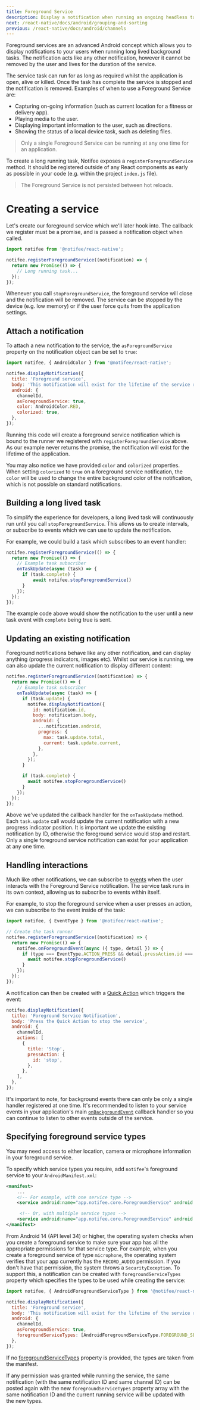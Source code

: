```yaml
---
title: Foreground Service
description: Display a notification when running an ongoing headless task.
next: /react-native/docs/android/grouping-and-sorting
previous: /react-native/docs/android/channels
---
```


Foreground services are an advanced Android concept which allows you to display notifications to your users
when running long lived background tasks. The notification acts like any other notification, however it cannot be removed
by the user and lives for the duration of the service.

<Vimeo id="android-foreground-service" caption="Android Foreground Service" />

The service task can run for as long as required whilst the application is open, alive or killed. Once the task has complete
the service is stopped and the notification is removed. Examples of when to use a Foreground Service are:

- Capturing on-going information (such as current location for a fitness or delivery app).
- Playing media to the user.
- Displaying important information to the user, such as directions.
- Showing the status of a local device task, such as deleting files.

> Only a single Foreground Service can be running at any one time for an application.

To create a long running task, Notifee exposes a `registerForegroundService` method. It should be registered
outside of any React components as early as possible in your code (e.g. within the project `index.js` file).

> The Foreground Service is not persisted between hot reloads.

# Creating a service

Let's create our foreground service which we'll later hook into. The callback we register must be a promise, and is passed
a notification object when called.

```js
import notifee from '@notifee/react-native';

notifee.registerForegroundService((notification) => {
  return new Promise(() => {
    // Long running task...
  });
});
```

Whenever you call `stopForegroundService`, the foreground service will close and the notification will be removed. The service can be
stopped by the device (e.g. low memory) or if the user force quits from the application settings.

## Attach a notification

To attach a new notification to the service, the `asForegroundService` property on the notification object can be set to
`true`:

```js
import notifee, { AndroidColor } from '@notifee/react-native';

notifee.displayNotification({
  title: 'Foreground service',
  body: 'This notification will exist for the lifetime of the service runner',
  android: {
    channelId,
    asForegroundService: true,
    color: AndroidColor.RED,
    colorized: true,
  },
});
```

Running this code will create a foreground service notification which is bound to the runner we registered with
`registerForegroundService` above. As our example never returns the promise, the notification will exist for the lifetime
of the application.

You may also notice we have provided `color` and `colorized` properties. When setting `colorized` to `true` on a
foreground service notification, the `color` will be used to change the entire background color of the notification,
which is not possible on standard notifications.

## Building a long lived task

To simplify the experience for developers, a long lived task will continuously run until you call `stopForegroundService`. This allows us to create intervals, or subscribe to events which we can use to update the notification.

For example, we could build a task which subscribes to an event handler:

```js
notifee.registerForegroundService(() => {
  return new Promise(() => {
    // Example task subscriber
    onTaskUpdate(async (task) => {
      if (task.complete) {
          await notifee.stopForegroundService()
      }
    });
  });
});
```

The example code above would show the notification to the user until a new task event with `complete` being true is
sent.

## Updating an existing notification

Foreground notifications behave like any other notification, and can display anything (progress indicators, images etc).
Whilst our service is running, we can also update the current notification to display different content:

```js
notifee.registerForegroundService((notification) => {
  return new Promise(() => {
    // Example task subscriber
    onTaskUpdate(async (task) => {
      if (task.update) {
        notifee.displayNotification({
          id: notification.id,
          body: notification.body,
          android: {
            ...notification.android,
            progress: {
              max: task.update.total,
              current: task.update.current,
            },
          },
        });
      }

      if (task.complete) {
        await notifee.stopForegroundService()
      }
    });
  });
});
```

Above we've updated the callback handler for the `onTaskUpdate` method. Each `task.update` call would update the current notification with a new progress indicator
position. It is important we update the existing notification by ID, otherwise the foreground service would stop and restart. Only a single foreground service
notification can exist for your application at any one time.

## Handling interactions

Much like other notifications, we can subscribe to [events](/react-native/docs/events) when the user interacts with the
Foreground Service notification. The service task runs in its own context, allowing us to subscribe to events within itself.

For example, to stop the foreground service when a user presses an action, we can subscribe to the event inside of the
task:

```js
import notifee, { EventType } from '@notifee/react-native';

// Create the task runner
notifee.registerForegroundService((notification) => {
  return new Promise(() => {
    notifee.onForegroundEvent(async ({ type, detail }) => {
      if (type === EventType.ACTION_PRESS && detail.pressAction.id === 'stop') {
        await notifee.stopForegroundService()
      }
    });
  });
});
```

A notification can then be created with a [Quick Action](/react-native/docs/android/interaction#quick-actions) which
triggers the event:

```js
notifee.displayNotification({
  title: 'Foreground Service Notification',
  body: 'Press the Quick Action to stop the service',
  android: {
    channelId,
    actions: [
      {
        title: 'Stop',
        pressAction: {
          id: 'stop',
        },
      },
    ],
  },
});
```

It's important to note, for background events there can only be only a single handler registered at one time. It's recommended to listen to your service events in your application's main [`onBackgroundEvent`](/react-native/docs/events#background-events) callback handler so you can continue to listen to other events outside of the service.

## Specifying foreground service types

You may need access to either location, camera or microphone information in your foreground service.

To specify which service types you require, add `notifee`'s foreground service to your `AndroidManifest.xml`:

```xml
<manifest>
    ...
    <!-- For example, with one service type -->
    <service android:name="app.notifee.core.ForegroundService" android:foregroundServiceType="location" tools:replace="android:foregroundServiceType" />

     <!-- Or, with multiple service types -->
    <service android:name="app.notifee.core.ForegroundService" android:foregroundServiceType="location|camera|microphone" tools:replace="android:foregroundServiceType" />
</manifest>
```

From Android 14 (API level 34) or higher, the operating system checks when you create a foreground service to make sure your app has all the appropriate permissions for that service type. For example, when you create a foreground service of type `microphone`, the operating system verifies that your app currently has the `RECORD_AUDIO` permission. If you don't have that permission, the system throws a `SecurityException`. To support this, a notification can be created with `foregroundServiceTypes` property which specifies the types to be used while creating the service:

```js
import notifee, { AndroidForegroundServiceType } from '@notifee/react-native';

notifee.displayNotification({
  title: 'Foreground service',
  body: 'This notification will exist for the lifetime of the service runner',
  android: {
    channelId,
    asForegroundService: true,
    foregroundServiceTypes: [AndroidForegroundServiceType.FOREGROUND_SERVICE_TYPE_CAMERA, AndroidForegroundServiceType.FOREGROUND_SERVICE_TYPE_MICROPHONE],
  },
});
```

If no [foregroundServiceTypes](/react-native/docs/android/interaction#quick-actions) property is provided, the types are taken from the manifest.

If any permission was granted while running the service, the same notification (with the same notification ID and same channel ID) can be posted again with the new `foregroundServiceTypes` property array with the same notification ID and the current running service will be updated with the new types.
